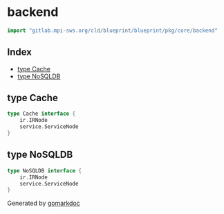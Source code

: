 <!-- Code generated by gomarkdoc. DO NOT EDIT -->

# backend

```go
import "gitlab.mpi-sws.org/cld/blueprint/blueprint/pkg/core/backend"
```

## Index

- [type Cache](<#Cache>)
- [type NoSQLDB](<#NoSQLDB>)


<a name="Cache"></a>
## type Cache



```go
type Cache interface {
    ir.IRNode
    service.ServiceNode
}
```

<a name="NoSQLDB"></a>
## type NoSQLDB



```go
type NoSQLDB interface {
    ir.IRNode
    service.ServiceNode
}
```

Generated by [gomarkdoc](<https://github.com/princjef/gomarkdoc>)
